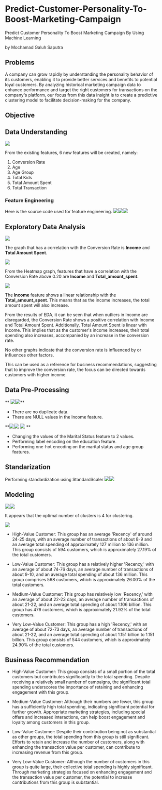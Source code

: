 # Predict-Customer-Personality-To-Boost-Marketing-Campaign
Predict Customer Personality To Boost Marketing Campaign By Using Machine Learning

by Mochamad Galuh Saputra

## Problems
A company can grow rapidly by understanding the personality behavior of its customers, enabling it to provide better services and benefits to potential loyal customers. By analyzing historical marketing campaign data to enhance performance and target the right customers for transactions on the company's platform, our focus from this data insight is to create a predictive clustering model to facilitate decision-making for the company.

## Objective

## Data Understanding

**![](https://lh7-us.googleusercontent.com/rcMlorAEPiphVV8vV-CSBbkFwWl59X9HBwxv6IiMeYEFEeTLasMhoaBK4N3_tSIAANj9BzVr9TdeedjY9HwpwoYFMZTVVuuvxqm-jFq2R6EgqX3Ug6dAf5CkFpAdmCS51dc-IOaFeWyrzQjobdfBP12opQ=s2048)**
  
From the existing features, 6 new features will be created, namely:

1.  Conversion Rate
2.  Age
3.  Age Group
4.  Total Kids
5.  Total Amount Spent
6.  Total Transaction

### Feature Engineering
Here is the source code used for feature engineering.
**![](https://lh7-us.googleusercontent.com/vb6ETbcQ2fk5CGlUAqWpGKue_RjxE66SEQ6dEqDiaDjmXTyNQZUbUWKGgaQI7_zXFPTWNqO1Q1jY3Iv7pc56aGXUOeUEO12_rNwxTZwClQZ8uCwZj_jbzfP71aptPt6Nx-dFMFtGcIeHd_auqarJvx16Hg=s2048)![](https://lh7-us.googleusercontent.com/DlFAZg5qM8GnbWEn1uuCeHxMSS1FgS8R7mG1KA5l5wJxu-3dRf3uueesxLWLXFHOQ0hL8WKao4po5HgGHvoyQt4M5CiLah-aSxPOnquL9DoS5yAliiB-RvmF8Zx_TaSRh_bQAhCCs_TTFS3NGS5j3zSatg=s2048)![](https://lh7-us.googleusercontent.com/gPJWZ3OzaZ5IoEofuItL18fTSCqfS8I95kjxAkST3PhXcBST3lmfz0YsYiJu_GPDM4L-iiIiwRYevRY5L-wthdk1X78sefU0hMC8wD12KHQFv2Rn9lKBFWaIP4BmXqMUj8ZX7MVoBz0O8jSBBmy0gHVf6w=s2048)**

## Exploratory Data Analysis
**![](https://lh7-us.googleusercontent.com/UWb7N0D-LxY4ju4RqtTdbmqL0C1_ujUxGdPhUf9pSQ5nP5K24jrUOu7yr4C0dbrrAmv2dSZMsWqY78IaZxPOyZDXngbI_jS_Tq20EQoi40iyLZpyuZeKbtT7KOPqNby54V4_HMzQyRpQBNFEOnORL3lwUA=s2048)**

The graph that has a correlation with the Conversion Rate is **Income** and **Total Amount Spent**.

**![](https://lh7-us.googleusercontent.com/mLFBkbvsENyykFnUU_eB8gJkXr2qBxgweAMwPmfU06M2Xcx8ThT8tcbiN5Qsda6Sy1ABCcVqnnWqTkT_v03wOwgegnzQE1Rk4fjvVTVslNC7Wy6Z09DB0ZtsY5nKFpYvF2uHYHSwoczGI61ih_pp8dfo5A=s2048)**

From the Heatmap graph, features that have a correlation with the Conversion Rate above 0.20 are **Income** and **Total_amount_spent**.

**![](https://lh7-us.googleusercontent.com/kftMsjSUiaMay4750fzht4YZuIRcVuHV2VmxWqFNfah9j98O1m8qFkxXA3DweRdAJIxsORLZvV2TSgL9S7170woVuRFn5ZSbmiStki_PGSRBMd4vR2X5adQjI1SQEKXitSTht_8YL7TXBcx0pttOzAMPKQ=s2048)**

The **Income** feature shows a linear relationship with the **Total_amount_spent**. This means that as the income increases, the total amount spent will also increase.


From the results of EDA, it can be seen that when outliers in Income are disregarded, the Conversion Rate shows a positive correlation with Income and Total Amount Spent. Additionally, Total Amount Spent is linear with Income. This implies that as the customer's income increases, their total spending also increases, accompanied by an increase in the conversion rate.

No other graphs indicate that the conversion rate is influenced by or influences other factors.

This can be used as a reference for business recommendations, suggesting that to improve the conversion rate, the focus can be directed towards customers with higher income.

## Data Pre-Processing
**
![](https://lh7-us.googleusercontent.com/DEWy-6946NjlQwFwbYxzwdhOJAh3iwKFN-smSK4QirF5ix74ook_LRY4zbQBuewP-_pEvOvtxObi-0FJgXRgj4et930hUYNCx5JjiFx2OUqLuA3WumpWhO65o_G4Mpo6hJgEz-HMjIMVn3oJ3s9nRaPAOg=s2048)![](https://lh7-us.googleusercontent.com/FFDHRr2bkwNxUROCrxmXngWLZ7-VHR5jE6NKUsCz_2lWlZtWpT7EEnND3TAxZM9601uTpKh6h1Xhq_6W9ImPhgyOPAzGlG3dqqdjnl2p63K-fRf0rGKgeix8r6Xpp1hF8o007eiaCViG1oo0xxAJ1uB2dw=s2048)**
- There are no duplicate data. 
- There are NULL values in the Income feature.

**![](https://lh7-us.googleusercontent.com/oU2bDXvWXg5AwEiHhmq_RH5Hk92OJA-aZdL62H-kd1Ac5G_UpMEHUoPtsYVvPWSmXjnLneoUZ1vdGCjuU5IKqV-GKBKCmVRX4BvNgZXAtz666Wgad9FXxvbdziCRJDFAKTPYWYGMHg5XA6pwQt_cepL6eQ=s2048)![](https://lh7-us.googleusercontent.com/iXzwhY00Vrc9bNlEOzKv2bqsFK14X2X0o1Z5nZ2IES6o8hea7CByqJuKFyw5ygBTfv3G6leFLtGIdTeRDRVtqInqOL-krtNvdSyOqHkaxb3EprjWzC3-m0QawqNTbmojGyjHzbM29Qi0Ku21gM0fK07mAQ=s2048)
![](https://lh7-us.googleusercontent.com/3erILKwMdvoIhUVRAw93BtHvJuRmfSIzX5Jrqz6VPiJna5kazndYVxPxZ7G4vjPOqEwm9AlmPW4HXfHchizPM2_Dpr3jAnn7opmj7nf4zNlxta19bAwjkQg2_eJjm6EWRVbqyHtbEsXWVMvKWoD1-7nnmQ=s2048)
**
- Changing the values of the Marital Status feature to 2 values.
- Performing label encoding on the education feature.
- Performing one-hot encoding on the marital status and age group features.

## Standarization
Performing standardization using StandardScaler
**![](https://lh7-us.googleusercontent.com/9DuaZOn6d4FrwJmwM2hfb4a9jJrcvbkubFwqcmEHwzQ09tQ6w8AaaGyq4oYY7ih_U3ZBOXrCnTJQfsCjQRnCEjTk5hPQNJ77HUa8j46sn6nrfvFDhKKW9zBMnAB3VSXQXDKKHXieiwGwDF_CtEplQHaLtQ=s2048)![](https://lh7-us.googleusercontent.com/wtrDKddkVEsxvLV_Ul1DTr25DyrxWwbzUwxfDfEIGZAwXd8245S7sL7ljkSsGXYOiot696bM8l5Qlg3lugHG2i4-taq-z7gbciK9xjaiih3lWig6gze1mXXICkCpRDtNhDRmRAI5HYPG2iOWCCJR6oXT9g=s2048)**
## Modeling
**![](https://lh7-us.googleusercontent.com/gNpIDWQwLMjrKvv3Eio2b95JS3axE1vfghgxaMdJPZ2LqUZzTSHlIrNgu9d6zr8dst78ilENo1zDb90NDGoO9-1LqDl59Krd_jtmLk3c7S-Vm7Sb6dDwxip5rjv_cVErLVcy3HhpJVVuWwO85hKtAMm91A=s2048)![](https://lh7-us.googleusercontent.com/UaDCnSqaOGQQWjVACdK2K8fkMuKkZSiqvzXS_CrFvqfuA3zr3fPx9TPcyAjLpie_PsuOH4VvJwGqiEVPD4H3fu0gukQGAa2uibMEDFbGx-mjvBbunF-6EZEFRVGQaUuDThCZuVlmYDTXvOv4qgtGBAI6hA=s2048)**

It appears that the optimal number of clusters is 4 for clustering.

**![](https://lh7-us.googleusercontent.com/wKGm7DCz2eECHVgKFoKV1wyRQ10HQ3r_3Egkb_HP1-PuaItNs0QWRXHl1EjfTqmnNpDWhGWwzz4PfInuoxHRaK4GW0yj92GYdBsOB14Qk2yTUl5XzsOK3WU6xV_sZqgPTAfTjPoyv8mYMrD4v8hN2lwhgA=s2048)**
- High-Value Customer: This group has an average 'Recency' of around 24-25 days, with an average number of transactions of about 8-9 and an average total spending of approximately 127 million to 136 million. This group consists of 594 customers, which is approximately 27.19% of the total customers.

- Low-Value Customer: This group has a relatively higher 'Recency,' with an average of about 74-76 days, an average number of transactions of about 9-10, and an average total spending of about 136 million. This group comprises 568 customers, which is approximately 26.00% of the total customers.

- Medium-Value Customer: This group has relatively low 'Recency,' with an average of about 22-23 days, an average number of transactions of about 21-22, and an average total spending of about 1.106 billion. This group has 479 customers, which is approximately 21.92% of the total customers.

- Very Low-Value Customer: This group has a high 'Recency,' with an average of about 72-73 days, an average number of transactions of about 21-22, and an average total spending of about 1.151 billion to 1.151 billion. This group consists of 544 customers, which is approximately 24.90% of the total customers.


## Business Recommendation
- High-Value Customer: This group consists of a small portion of the total customers but contributes significantly to the total spending. Despite receiving a relatively small number of campaigns, the significant total spending underscores the importance of retaining and enhancing engagement with this group.

- Medium-Value Customer: Although their numbers are fewer, this group has a sufficiently high total spending, indicating significant potential for further growth. Appropriate marketing strategies, including special offers and increased interactions, can help boost engagement and loyalty among customers in this group.

- Low-Value Customer: Despite their contribution being not as substantial as other groups, the total spending from this group is still significant. Efforts to retain and increase the number of customers, along with enhancing the transaction value per customer, can contribute to increasing revenue from this group.

- Very Low-Value Customer: Although the number of customers in this group is quite large, their collective total spending is highly significant. Through marketing strategies focused on enhancing engagement and the transaction value per customer, the potential to increase contributions from this group is substantial.
